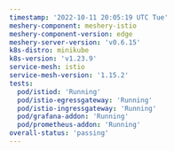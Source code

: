 ```yaml
---
timestamp: '2022-10-11 20:05:19 UTC Tue'
meshery-component: meshery-istio
meshery-component-version: edge
meshery-server-version: 'v0.6.15'
k8s-distro: minikube
k8s-version: 'v1.23.9'
service-mesh: istio
service-mesh-version: '1.15.2'
tests:
  pod/istiod: 'Running'
  pod/istio-egressgateway: 'Running'
  pod/istio-ingressgateway: 'Running'
  pod/grafana-addon: 'Running'
  pod/prometheus-addon: 'Running'
overall-status: 'passing'
---
```


